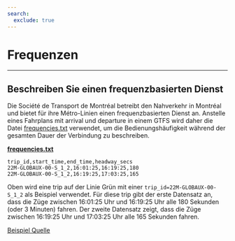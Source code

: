 ```yaml
---
search:
  exclude: true
---
```


# Frequenzen

<hr/>

## Beschreiben Sie einen frequenzbasierten Dienst

Die Société de Transport de Montréal betreibt den Nahverkehr in Montréal und bietet für ihre Métro-Linien einen frequenzbasierten Dienst an. Anstelle eines Fahrplans mit arrival und departure in einem GTFS wird daher die Datei [frequencies.txt](../../reference/#frequenciestxt) verwendet, um die Bedienungshäufigkeit während der gesamten Dauer der Verbindung zu beschreiben.

[**frequencies.txt**](../../reference/#frequenciestxt)

    trip_id,start_time,end_time,headway_secs
    22M-GLOBAUX-00-S_1_2,16:01:25,16:19:25,180
    22M-GLOBAUX-00-S_1_2,16:19:25,17:03:25,165

Oben wird eine trip auf der Linie Grün mit einer `trip_id=22M-GLOBAUX-00-S_1_2` als Beispiel verwendet. Für diese trip gibt der erste Datensatz an, dass die Züge zwischen 16:01:25 Uhr und 16:19:25 Uhr alle 180 Sekunden (oder 3 Minuten) fahren. Der zweite Datensatz zeigt, dass die Züge zwischen 16:19:25 Uhr und 17:03:25 Uhr alle 165 Sekunden fahren.

[Beispiel Quelle](https://www.stm.info/en/about/developers)
